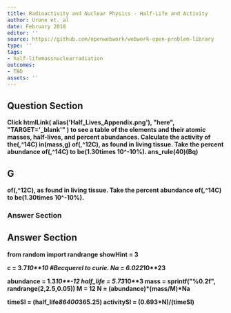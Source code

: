 ```yaml
---
title: Radioactivity and Nuclear Physics - Half-Life and Activity
author: Urone et. al
date: February 2018
editor: ''
source: https://github.com/openwebwork/webwork-open-problem-library
type: ''
tags:
- half-lifemassnuclearradiation
outcomes:
- TBD
assets: ''
---
```


## Question Section 

<b>
Click
 htmlLink( alias('Half_Lives_Appendix.png'), "here", "TARGET='_blank'" )
to see a table of the elements and their atomic masses, half-lives, and percent abundances.
Calculate the activity of the(,^14C) in(mass,g) of(,^12C), as found in living tissue. Take the percent abundance of(,^14C) to be(1.30times 10^-10%).
ans_rule(40)(Bq)

## G
of(,^12C), as found in living tissue. Take the percent abundance of(,^14C) to be(1.30times 10^-10%).
### Answer Section


## Answer Section

from random import randrange
showHint = 3

c = 3.7*10**10           #Becquerel to curie.
Na = 6.022*10**23

abundance = 1.3*10**-12 
half_life = 5.73*10**3
mass = sprintf("%0.2f", randrange(2,2.5,0.05))
M = 12
N = (abundance)*(mass/M)*Na

timeSI = (half_life*86400*365.25)
activitySI = (0.693*N)/(timeSI)